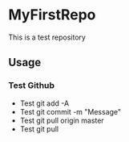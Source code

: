 # MyFirstRepo
This is a test repository
## Usage
### Test Github
* Test git add -A
* Test git commit -m "Message"
* Test git pull origin master
* Test git pull

